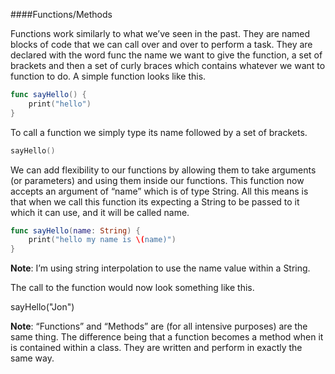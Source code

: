####Functions/Methods

Functions work similarly to what we’ve seen in the past. They are named blocks of code that we can call over and over to perform a task. They are declared with the word func the name we want to give the function, a set of brackets and then a set of curly braces which contains whatever we want to function to do. A simple function looks like this. 

```swift
func sayHello() {
    print("hello")
}
```

To call a function we simply type its name followed by a set of brackets.

```swift
sayHello()
```

We can add flexibility to our functions by allowing them to take arguments (or parameters) and using them inside our functions.  This function now accepts an argument of “name” which is of type String. All this means is that when we call this function its expecting a String to be passed to it which it can use, and it will be called name.

```swift
func sayHello(name: String) {
    print("hello my name is \(name)")
}
```

**Note**: I’m using string interpolation to use the name value within a String.

The call to the function would now look something like this.

sayHello("Jon")

**Note**: “Functions” and “Methods” are (for all intensive purposes) are the same thing. The difference being that a function becomes a method when it is contained within a class. They are written and perform in exactly the same way. 
